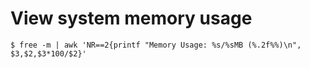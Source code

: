 # View system memory usage

	$ free -m | awk 'NR==2{printf "Memory Usage: %s/%sMB (%.2f%%)\n", $3,$2,$3*100/$2}'

